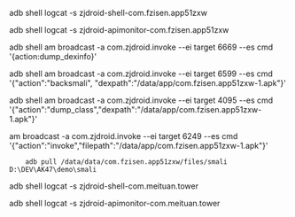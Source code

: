 
adb shell logcat -s zjdroid-shell-com.fzisen.app51zxw

adb shell logcat -s zjdroid-apimonitor-com.fzisen.app51zxw

adb shell am broadcast -a com.zjdroid.invoke --ei target 6669 --es cmd '{action:dump_dexinfo}'

adb shell am broadcast -a com.zjdroid.invoke --ei target 6599 --es cmd '{"action":"backsmali", "dexpath":"/data/app/com.fzisen.app51zxw-1.apk"}'

adb shell am broadcast -a com.zjdroid.invoke --ei target 4095 --es cmd '{"action":"dump_class","dexpath":"/data/app/com.fzisen.app51zxw-1.apk"}'

am broadcast -a com.zjdroid.invoke --ei target 6249 --es cmd '{"action":"invoke","filepath":"/data/app/com.fzisen.app51zxw-1.apk"}'



        adb pull /data/data/com.fzisen.app51zxw/files/smali D:\DEV\AK47\demo\smali
        
adb shell logcat -s zjdroid-shell-com.meituan.tower

adb shell logcat -s zjdroid-apimonitor-com.meituan.tower